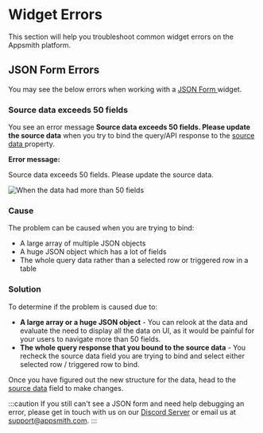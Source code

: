 # Widget Errors

This section will help you troubleshoot common widget errors on the Appsmith platform.

## JSON Form Errors

You may see the below errors when working with a [JSON Form ](../../reference/widgets/json-form)widget.

### **Source data exceeds 50 fields**

You see an error message **Source data exceeds 50 fields. Please update the source data** when you try to bind the query/API response to the [source data ](../../reference/widgets/json-form#source-data)property.

**Error message:**

Source data exceeds 50 fields. Please update the source data.

![When the data had more than 50 fields](</img/Troubleshooting__Widget_Errors__JSON_Form_Errors__Source_Exceeds_50_Fields.png>)

### Cause

The problem can be caused when you are trying to bind:

* A large array of multiple JSON objects
* A huge JSON object which has a lot of fields
* The whole query data rather than a selected row or triggered row in a table

### Solution

To determine if the problem is caused due to:

* **A large array or a huge JSON object** - You can relook at the data and evaluate the need to display all the data on UI, as it would be painful for your users to navigate more than 50 fields.
* **The whole query response that you bound to the source data** - You recheck the source data field you are trying to bind and select either selected row / triggered row to bind.

Once you have figured out the new structure for the data, head to the [source data](../../reference/widgets/json-form#source-data) field to make changes.

:::caution
If you still can't see a JSON form and need help debugging an error, please get in touch with us on our [Discord Server](https://discord.com/invite/rBTTVJp) or email us at support@appsmith.com.
:::